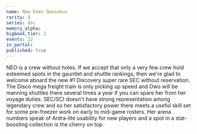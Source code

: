 ```yaml
---
name: New Eden Owosekun
rarity: 4
series: dsc
memory_alpha:
bigbook_tier: 2
events: 22
in_portal:
published: true
---
```


NEO is a crew without holes. If we accept that only a very few crew hold esteemed spots in the gauntlet and shuttle rankings, then we're glad to welcome aboard the new #1 Discovery super rare SEC without reservation. The Disco mega freight train is only picking up speed and Owo will be manning shuttles there several times a year if you can spare her from her voyage duties. SEC/SCI doesn't have strong representation among legendary crew and so her satisfactory power there meets a useful skill set for some pre-freezer work on early to mid-game rosters. Her arena numbers speak of Ardra-lite usability for new players and a spot in a stat-boosting collection is the cherry on top.
